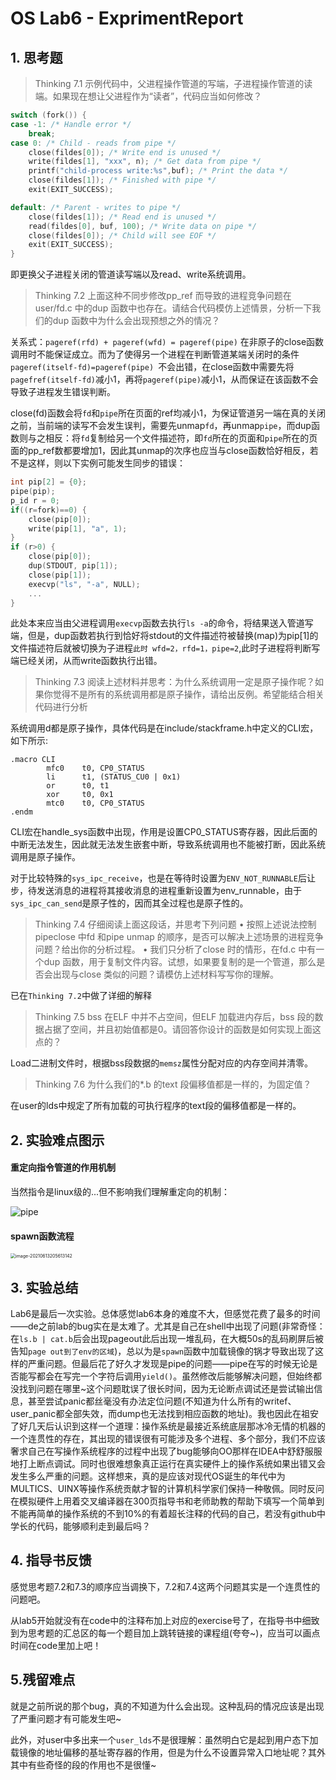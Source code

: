 # OS Lab6 - ExprimentReport



## 1. 思考题

>Thinking 7.1 示例代码中，父进程操作管道的写端，子进程操作管道的读端。如果现在想让父进程作为“读者”，代码应当如何修改？

```c
switch (fork()) {
case -1: /* Handle error */
	break;
case 0: /* Child - reads from pipe */
	close(fildes[0]); /* Write end is unused */
	write(fildes[1], "xxx", n); /* Get data from pipe */
	printf("child-process write:%s",buf); /* Print the data */
	close(fildes[1]); /* Finished with pipe */
	exit(EXIT_SUCCESS);

default: /* Parent - writes to pipe */
	close(fildes[1]); /* Read end is unused */
	read(fildes[0], buf, 100); /* Write data on pipe */
	close(fildes[0]); /* Child will see EOF */
	exit(EXIT_SUCCESS);
}
```

即更换父子进程关闭的管道读写端以及read、write系统调用。



>Thinking 7.2 上面这种不同步修改pp_ref 而导致的进程竞争问题在user/fd.c 中的dup 函数中也存在。请结合代码模仿上述情景，分析一下我们的dup 函数中为什么会出现预想之外的情况？

关系式：`pageref(rfd) + pageref(wfd) = pageref(pipe)` 在非原子的close函数调用时不能保证成立。而为了使得另一个进程在判断管道某端关闭时的条件`pageref(itself-fd)=pageref(pipe) `不会出错，在close函数中需要先将`pagefref(itself-fd)`减小1，再将`pageref(pipe)`减小1，从而保证在该函数不会导致子进程发生错误判断。

close(fd)函数会将`fd`和`pipe`所在页面的ref均减小1，为保证管道另一端在真的关闭之前，当前端的读写不会发生误判，需要先unmap`fd`，再unmap`pipe`，而dup函数则与之相反：将`fd`复制给另一个文件描述符，即`fd`所在的页面和`pipe`所在的页面的pp_ref数都要增加1，因此其unmap的次序也应当与close函数恰好相反，若不是这样，则以下实例可能发生同步的错误：

```c
int pip[2] = {0};
pipe(pip);
p_id r = 0;
if((r=fork)==0) {
	close(pip[0]);
	write(pip[1], "a", 1);
}
if (r>0) {
	close(pip[0]);
	dup(STDOUT, pip[1]);
    close(pip[1]);
	execvp("ls", "-a", NULL);
	...
}
```

此处本来应当由父进程调用`execvp`函数去执行`ls -a`的命令，将结果送入管道写端，但是，dup函数若执行到恰好将stdout的文件描述符被替换(map)为pip[1]的文件描述符后就被切换为子进程`此时 wfd=2，rfd=1，pipe=2`,此时子进程将判断写端已经关闭，从而write函数执行出错。



>Thinking 7.3 阅读上述材料并思考：为什么系统调用一定是原子操作呢？如果你觉得不是所有的系统调用都是原子操作，请给出反例。希望能结合相关代码进行分析

系统调用d都是原子操作，具体代码是在include/stackframe.h中定义的CLI宏，如下所示:

```assembly
.macro CLI
        mfc0    t0, CP0_STATUS
        li      t1, (STATUS_CU0 | 0x1)
        or      t0, t1
        xor     t0, 0x1
        mtc0    t0, CP0_STATUS
.endm
```

CLI宏在handle_sys函数中出现，作用是设置CP0_STATUS寄存器，因此后面的中断无法发生，因此就无法发生嵌套中断，导致系统调用也不能被打断，因此系统调用是原子操作。

对于比较特殊的`sys_ipc_receive`，也是在等待时设置为`ENV_NOT_RUNNABLE`后让步，待发送消息的进程将其接收消息的进程重新设置为env_runnable，由于`sys_ipc_can_send`是原子性的，因而其全过程也是原子性的。



>Thinking 7.4 仔细阅读上面这段话，并思考下列问题
>• 按照上述说法控制pipeclose 中fd 和pipe unmap 的顺序，是否可以解决上述场景的进程竞争问题？给出你的分析过程。
>• 我们只分析了close 时的情形，在fd.c 中有一个dup 函数，用于复制文件内容。试想，如果要复制的是一个管道，那么是否会出现与close 类似的问题？请模仿上述材料写写你的理解。

已在`Thinking 7.2`中做了详细的解释



>Thinking 7.5 bss 在ELF 中并不占空间，但ELF 加载进内存后，bss 段的数据占据了空间，并且初始值都是0。请回答你设计的函数是如何实现上面这点的？

Load二进制文件时，根据bss段数据的`memsz`属性分配对应的内存空间并清零。



> Thinking 7.6 为什么我们的*.b 的text 段偏移值都是一样的，为固定值？

在user的lds中规定了所有加载的可执行程序的text段的偏移值都是一样的。



## 2. 实验难点图示

#### 重定向指令管道的作用机制

当然指令是linux级的...但不影响我们理解重定向的机制：

![pipe](../../Unix/myshell/myshell/report/pipe.png)



#### spawn函数流程

<img src="../../../AppData/Roaming/Typora/typora-user-images/image-20210613205613142.png" alt="image-20210613205613142" style="zoom:50%;" />



## 3. 实验总结

Lab6是最后一次实验。总体感觉lab6本身的难度不大，但感觉花费了最多的时间——de之前lab的bug实在是太难了。尤其是自己在shell中出现了问题(非常奇怪：在`ls.b | cat.b`后会出现pageout此后出现一堆乱码，在大概50s的乱码刷屏后被告知`page out到了env的区域`)，总以为是`spawn`函数中加载镜像的锅才导致出现了这样的严重问题。但最后花了好久才发现是pipe的问题——pipe在写的时候无论是否能写都会在写完一个字符后调用`yield()`。虽然修改后能够解决问题，但始终都没找到问题在哪里~这个问题耽误了很长时间，因为无论断点调试还是尝试输出信息，甚至尝试panic都丝毫没有办法定位问题(不知道为什么所有的writef、user_panic都全部失效，而dump也无法找到相应函数的地址)。我也因此在祖安了好几天后认识到这样一个道理：操作系统是最接近系统底层那冰冷无情的机器的一个连贯性的存在，其出现的错误很有可能涉及多个进程、多个部分，我们不应该奢求自己在写操作系统程序的过程中出现了bug能够向OO那样在IDEA中舒舒服服地打上断点调试。同时也很难想象真正运行在真实硬件上的操作系统如果出错又会发生多么严重的问题。这样想来，真的是应该对现代OS诞生的年代中为MULTICS、UINX等操作系统贡献才智的计算机科学家们保持一种敬佩。同时反问在模拟硬件上用着交叉编译器在300页指导书和老师助教的帮助下填写一个简单到不能再简单的操作系统的不到10%的有着超长注释的代码的自己，若没有github中学长的代码，能够顺利走到最后吗？



## 4. 指导书反馈

感觉思考题7.2和7.3的顺序应当调换下，7.2和7.4这两个问题其实是一个连贯性的问题吧。

从lab5开始就没有在code中的注释布加上对应的exercise号了，在指导书中细致到为思考题的汇总区的每一个题目加上跳转链接的课程组(夸夸~)，应当可以画点时间在code里加上吧！



## 5.残留难点

就是之前所说的那个bug，真的不知道为什么会出现。这种乱码的情况应该是出现了严重问题才有可能发生吧~

此外，对user中多出来一个`user_lds`不是很理解：虽然明白它是起到用户态下加载镜像的地址偏移的基址寄存器的作用，但是为什么不设置异常入口地址呢？其外其中有些奇怪的段的作用也不是很懂~

